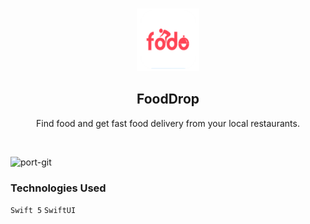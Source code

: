 <!-- PROJECT LOGO -->
<br />
<p align="center">
   <img src="ScreenShot/logo.png" alt="Logo" width="100" height="100">
  <h2 align="center">FoodDrop</h2>
</p>
<p align="center">
Find food and get fast food delivery from your local restaurants.
</p>
<br>

![port-git](ScreenShot/ScreenShot.jpg)

### Technologies Used

`Swift 5`  `SwiftUI`

